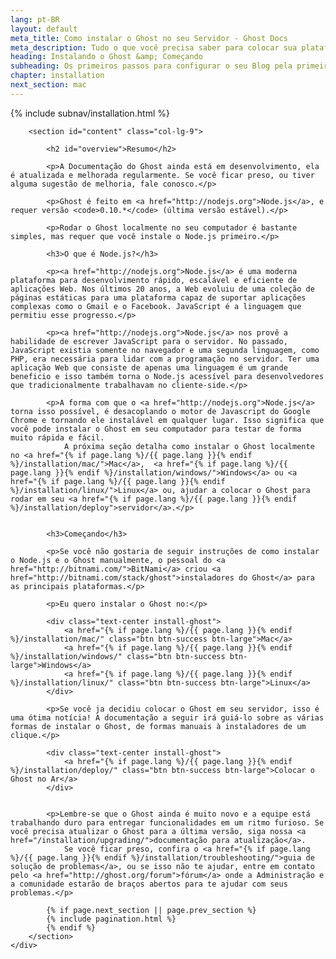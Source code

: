 ```yaml
---
lang: pt-BR
layout: default
meta_title: Como instalar o Ghost no seu Servidor - Ghost Docs
meta_description: Tudo o que você precisa saber para colocar sua plataforma Ghost funcionando no seu ambiente local, ou em um ambiente remoto.
heading: Instalando o Ghost &amp; Começando
subheading: Os primeiros passos para configurar o seu Blog pela primeira vez.
chapter: installation
next_section: mac
---
```


<div class="container">
    <div class="row">
        {% include subnav/installation.html %}

        <section id="content" class="col-lg-9">

            <h2 id="overview">Resumo</h2>

            <p>A Documentação do Ghost ainda está em desenvolvimento, ela é atualizada e melhorada regularmente. Se você ficar preso, ou tiver alguma sugestão de melhoria, fale conosco.</p>

            <p>Ghost é feito em <a href="http://nodejs.org">Node.js</a>, e requer versão <code>0.10.*</code> (última versão estável).</p>

            <p>Rodar o Ghost localmente no seu computador é bastante simples, mas requer que você instale o Node.js primeiro.</p>

            <h3>O que é Node.js?</h3>

            <p><a href="http://nodejs.org">Node.js</a> é uma moderna plataforma para desenvolvimento rápido, escalável e eficiente de aplicações Web. Nos últimos 20 anos, a Web evoluiu de uma coleção de páginas estáticas para uma plataforma capaz de suportar aplicações complexas como o Gmail e o Facebook. JavaScript é a linguagem que permitiu esse progresso.</p>

            <p><a href="http://nodejs.org">Node.js</a> nos provê a habilidade de escrever JavaScript para o servidor. No passado, JavaScript existia somente no navegador e uma segunda linguagem, como PHP, era necessária para lidar com a programação no servidor. Ter uma aplicação Web que consiste de apenas uma linguagem é um grande beneficio e isso também torna o Node.js acessível para desenvolvedores que tradicionalmente trabalhavam no cliente-side.</p>

            <p>A forma com que o <a href="http://nodejs.org">Node.js</a> torna isso possível, é desacoplando o motor de Javascript do Google Chrome e tornando ele instalável em qualquer lugar. Isso significa que você pode instalar o Ghost em seu computador para testar de forma muito rápida e fácil.
                A próxima seção detalha como instalar o Ghost localmente no <a href="{% if page.lang %}/{{ page.lang }}{% endif %}/installation/mac/">Mac</a>,  <a href="{% if page.lang %}/{{ page.lang }}{% endif %}/installation/windows/">Windows</a> ou <a href="{% if page.lang %}/{{ page.lang }}{% endif %}/installation/linux/">Linux</a> ou, ajudar a colocar o Ghost para rodar em seu <a href="{% if page.lang %}/{{ page.lang }}{% endif %}/installation/deploy">servidor</a>.</p>


            <h3>Começando</h3>

            <p>Se você não gostaria de seguir instruções de como instalar o Node.js e o Ghost manualmente, o pessoal do <a href="http://bitnami.com/">BitNami</a> criou <a href="http://bitnami.com/stack/ghost">instaladores do Ghost</a> para as principais plataformas.</p>

            <p>Eu quero instalar o Ghost no:</p>

            <div class="text-center install-ghost">
                <a href="{% if page.lang %}/{{ page.lang }}{% endif %}/installation/mac/" class="btn btn-success btn-large">Mac</a>
                <a href="{% if page.lang %}/{{ page.lang }}{% endif %}/installation/windows/" class="btn btn-success btn-large">Windows</a>
                <a href="{% if page.lang %}/{{ page.lang }}{% endif %}/installation/linux/" class="btn btn-success btn-large">Linux</a>
            </div>

            <p>Se você ja decidiu colocar o Ghost em seu servidor, isso é uma ótima notícia! A documentação a seguir irá guiá-lo sobre as várias formas de instalar o Ghost, de formas manuais à instaladores de um clique.</p>

            <div class="text-center install-ghost">
                <a href="{% if page.lang %}/{{ page.lang }}{% endif %}/installation/deploy/" class="btn btn-success btn-large">Colocar o Ghost no Ar</a>
            </div>


            <p>Lembre-se que o Ghost ainda é muito novo e a equipe está trabalhando duro para entregar funcionalidades em um ritmo furioso. Se você precisa atualizar o Ghost para a última versão, siga nossa <a href="/installation/upgrading/">documentação para atualização</a>.
                Se você ficar preso, confira o <a href="{% if page.lang %}/{{ page.lang }}{% endif %}/installation/troubleshooting/">guia de solução de problemas</a>, ou se isso não te ajudar, entre em contato pelo <a href="http://ghost.org/forum">fórum</a> onde a Administração e a comunidade estarão de braços abertos para te ajudar com seus problemas.</p>

            {% if page.next_section || page.prev_section %}
            {% include pagination.html %}
            {% endif %}
        </section>
    </div>
</div>